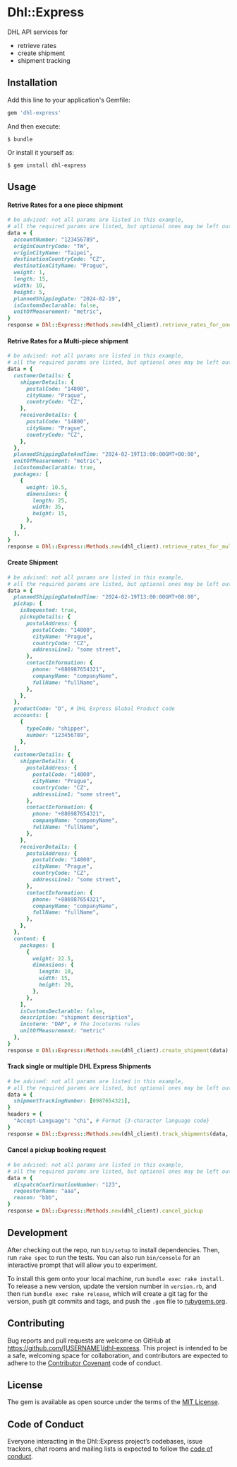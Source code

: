 # Dhl::Express

DHL API services for

- retrieve rates
- create shipment
- shipment tracking

## Installation

Add this line to your application's Gemfile:

```ruby
gem 'dhl-express'
```

And then execute:

    $ bundle

Or install it yourself as:

    $ gem install dhl-express

## Usage

#### Retrive Rates for a one piece shipment

```ruby
# be advised: not all params are listed in this example,  
# all the required params are listed, but optional ones may be left out  
data = {
  accountNumber: "123456789",
  originCountryCode: "TW",
  originCityName: "Taipei",
  destinationCountryCode: "CZ",
  destinationCityName: "Prague",
  weight: 1,
  length: 15,
  width: 10,
  height: 5,
  plannedShippingDate: "2024-02-19",
  isCustomsDeclarable: false,
  unitOfMeasurement: "metric",
}
response = Dhl::Express::Methods.new(dhl_client).retrieve_rates_for_one_piece(data)
```

#### Retrive Rates for a Multi-piece shipment

```ruby
# be advised: not all params are listed in this example,  
# all the required params are listed, but optional ones may be left out  
data = {
  customerDetails: {
    shipperDetails: {
      postalCode: "14800",
      cityName: "Prague",
      countryCode: "CZ",
    },
    receiverDetails: {
      postalCode: "14800",
      cityName: "Prague",
      countryCode: "CZ",
    },
  },
  plannedShippingDateAndTime: "2024-02-19T13:00:00GMT+00:00",
  unitOfMeasurement: "metric",
  isCustomsDeclarable: true,
  packages: [
    {
      weight: 10.5,
      dimensions: {
        length: 25,
        width: 35,
        height: 15,
      },
    },
  ],
}
response = Dhl::Express::Methods.new(dhl_client).retrieve_rates_for_multi_piece(data)
```

#### Create Shipment

```ruby
# be advised: not all params are listed in this example,  
# all the required params are listed, but optional ones may be left out  
data = {
  plannedShippingDateAndTime: "2024-02-19T13:00:00GMT+00:00",
  pickup: {
    isRequested: true,
    pickupDetails: {
      postalAddress: {
        postalCode: "14800",
        cityName: "Prague",
        countryCode: "CZ",
        addressLine1: "some street",
      },
      contactInformation: {
        phone: "+886987654321",
        companyName: "companyName",
        fullName: "fullName",
      },
    },
  },
  productCode: "D", # DHL Express Global Product code
  accounts: [
    {
      typeCode: "shipper",
      number: "123456789",
    },
  ],
  customerDetails: {
    shipperDetails: {
      postalAddress: {
        postalCode: "14800",
        cityName: "Prague",
        countryCode: "CZ",
        addressLine1: "some street",
      },
      contactInformation: {
        phone: "+886987654321",
        companyName: "companyName",
        fullName: "fullName",
      },
    },
    receiverDetails: {
      postalAddress: {
        postalCode: "14800",
        cityName: "Prague",
        countryCode: "CZ",
        addressLine1: "some street",
      },
      contactInformation: {
        phone: "+886987654321",
        companyName: "companyName",
        fullName: "fullName",
      },
    },
  },
  content: {
    packages: [
      {
        weight: 22.5,
        dimensions: {
          length: 10,
          width: 15,
          height: 20,
        },
      },
    ],
    isCustomsDeclarable: false,
    description: "shipment description",
    incoterm: "DAP", # The Incoterms rules
    unitOfMeasurement: "metric"
  },
}
response = Dhl::Express::Methods.new(dhl_client).create_shipment(data)
```

#### Track single or multiple DHL Express Shipments

```ruby
# be advised: not all params are listed in this example,  
# all the required params are listed, but optional ones may be left out  
data = {
  shipmentTrackingNumber: [0987654321],
}
headers = {
  "Accept-Language": "chi", # Format {3-character language code}
}
response = Dhl::Express::Methods.new(dhl_client).track_shipments(data, headers)
```

#### Cancel a pickup booking request

```ruby
# be advised: not all params are listed in this example,  
# all the required params are listed, but optional ones may be left out  
data = {
  dispatchConfirmationNumber: "123",
  requestorName: "aaa",
  reason: "bbb",
}
response = Dhl::Express::Methods.new(dhl_client).cancel_pickup
```

## Development

After checking out the repo, run `bin/setup` to install dependencies. Then, run `rake spec` to run the tests. You can also run `bin/console` for an interactive prompt that will allow you to experiment.

To install this gem onto your local machine, run `bundle exec rake install`. To release a new version, update the version number in `version.rb`, and then run `bundle exec rake release`, which will create a git tag for the version, push git commits and tags, and push the `.gem` file to [rubygems.org](https://rubygems.org).

## Contributing

Bug reports and pull requests are welcome on GitHub at https://github.com/[USERNAME]/dhl-express. This project is intended to be a safe, welcoming space for collaboration, and contributors are expected to adhere to the [Contributor Covenant](http://contributor-covenant.org) code of conduct.

## License

The gem is available as open source under the terms of the [MIT License](https://opensource.org/licenses/MIT).

## Code of Conduct

Everyone interacting in the Dhl::Express project’s codebases, issue trackers, chat rooms and mailing lists is expected to follow the [code of conduct](https://github.com/[USERNAME]/dhl-express/blob/master/CODE_OF_CONDUCT.md).

